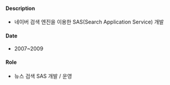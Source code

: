 #### Description
* 네이버 검색 엔진을 이용한 SAS(Search Application Service) 개발

#### Date
* 2007~2009
 
#### Role
* 뉴스 검색 SAS 개발 / 운영
